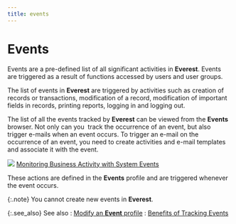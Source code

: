 ```yaml
---
title: events
---
```


# Events


Events are a pre-defined list of all significant activities in **Everest**. Events are triggered as a result  of functions accessed by users and user groups.


The list of events in **Everest**  are triggered by activities such as creation of records or transactions,  modification of a record, modification of important fields in records,  printing reports, logging in and logging out.


The list of all the events tracked by **Everest** can be viewed from the **Events** browser. Not only can you  track  the occurrence of an event, but also trigger e-mails when an event occurs.  To trigger an e-mail  on the occurrence of an event, you need to create activities and e-mail  templates and associate it with the event.


![]({{site.sc_baseurl}}/img/lens.gif) [Monitoring  Business Activity with System Events]({{site.crm_chm}}/standard-crm/bam/monitoring_business_activity_with_system_events.html)


These actions are defined in the **Events**  profile and are triggered whenever the event occurs.


{:.note}
You cannot create  new events in **Everest**.


{:.see_also}
See also
: [Modify an  **Event** profile]({{site.sc_baseurl}}/options/events/modify_an_event_profile.html)
: [Benefits  of Tracking Events]({{site.sc_baseurl}}/options/events/benefits_of_tracking_events.html)
